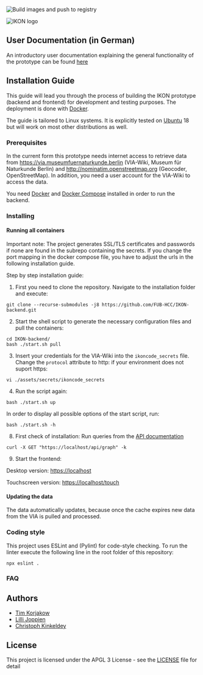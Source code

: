 ![Build images and push to registry](https://github.com/FUB-HCC/IKON-backend/workflows/Build%20images%20and%20push%20to%20registry/badge.svg)

![IKON logo](https://www.mi.fu-berlin.de/en/inf/groups/hcc/research/projects/ikon/IKON-Logo.png?width=500)

## User Documentation (in German)
An introductory user documentation explaining the general functionality of the prototype can be found [here](https://github.com/FUB-HCC/IKON-backend/blob/master/docs/IKON-Prototyp-Nutzerdokumentation.pdf)

## Installation Guide

This guide will lead you through the process of building the IKON prototype (backend and frontend) for development and testing purposes. The deployment is done with [Docker](https://docs.docker.com/install/).

The guide is tailored to Linux systems. It is explicitly tested on [Ubuntu](https://ubuntu.com/) 18 but will work on most other distributions as well.

### Prerequisites
In the current form this prototype needs internet access to retrieve data from https://via.museumfuernaturkunde.berlin (VIA-Wiki, Museum für Naturkunde Berlin) and http://nominatim.openstreetmap.org (Geocoder, OpenStreetMap). In addition, you need a user account for the VIA-Wiki to access the data. 

You need [Docker](https://docs.docker.com/install/) and [Docker Compose](https://docs.docker.com/compose/install/) installed in order to run the backend.

### Installing

#### Running all containers

Important note: 
The project generates SSL/TLS certificates and passwords if none are found in the subrepo containing the secrets. If you change the port mapping in the docker compose file, you have to adjust the urls in the following installation guide.

Step by step installation guide:

1. First you need to clone the repository. Navigate to the installation folder and execute:

```
git clone --recurse-submodules -j8 https://github.com/FUB-HCC/IKON-backend.git
```
2. Start the shell script to generate the necessary configuration files and pull the containers:
```
cd IKON-backend/
bash ./start.sh pull
```
3. Insert your credentials for the VIA-Wiki into the ```ikoncode_secrets``` file. Change the ```protocol``` attribute to http: if your environment does not suport https:
```
vi ./assets/secrets/ikoncode_secrets
```

4. Run the script again:
```
bash ./start.sh up
```
In order to display all possible options of the start script, run:
```
bash ./start.sh -h
```

8. First check of installation: 
Run queries from the [API documentation](https://fub-hcc.github.io/IKON/docs/dal.html)
```
curl -X GET "https://localhost/api/graph" -k
```

9. Start the frontend:

Desktop version: [https://localhost](https://localhost)

Touchscreen version: [https://localhost/touch](https://localhost/touch)

#### Updating the data

The data automatically updates, because once the cache expires new data from the VIA is pulled and processed.

### Coding style

This project uses ESLint and (Pylint) for code-style checking. 
To run the linter execute the following line in the root folder of this repository:

```
npx eslint .
```

### FAQ

## Authors
* [Tim Korjakow](https://github.com/wittenator)
* [Lilli Joppien](https://github.com/lillijo)
* [Christoph Kinkeldey](https://github.com/ckinkeldey)

## License

This project is licensed under the APGL 3 License - see the [LICENSE](LICENSE) file for detail
